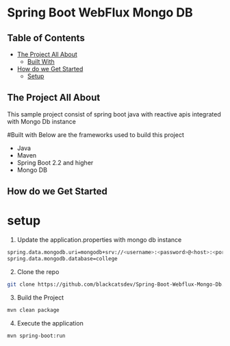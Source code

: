 # Spring Boot WebFlux Mongo DB

## Table of Contents

* [The Project All About](#the-project-all-about)
  * [Built With](#built-with)
* [How do we Get Started](#how-do-we-get-started)
  * [Setup](#setup)

## The Project All About

This sample project consist of spring boot java with reactive apis integrated with Mongo Db instance

#Built with
Below are the frameworks used to build this project
* Java
* Maven
* Spring Boot 2.2 and higher
* Mongo DB

## How do we Get Started

# setup

1. Update the application.properties with mongo db instance

``` sh
spring.data.mongodb.uri=mongodb+srv://<username>:<password>@<host>:<port>/<dbname>
spring.data.mongodb.database=college
```

2. Clone the repo

``` sh
git clone https://github.com/blackcatsdev/Spring-Boot-Webflux-Mongo-Db.git
```

3. Build the Project

```sh
mvn clean package
```

4. Execute the application

```sh
mvn spring-boot:run
```